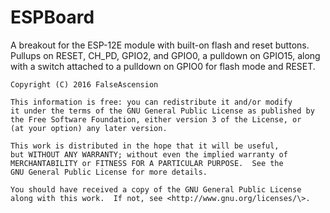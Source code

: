 # ESPBoard

A breakout for the ESP-12E module with built-on flash and reset buttons.
Pullups on RESET, CH_PD, GPIO2, and GPIO0, a pulldown on GPIO15, along with
a switch attached to a pulldown on GPIO0 for flash mode and RESET.

    Copyright (C) 2016 FalseAscension

    This information is free: you can redistribute it and/or modify
    it under the terms of the GNU General Public License as published by
    the Free Software Foundation, either version 3 of the License, or
    (at your option) any later version.

    This work is distributed in the hope that it will be useful,
    but WITHOUT ANY WARRANTY; without even the implied warranty of
    MERCHANTABILITY or FITNESS FOR A PARTICULAR PURPOSE.  See the
    GNU General Public License for more details.

    You should have received a copy of the GNU General Public License
    along with this work.  If not, see <http://www.gnu.org/licenses/\>.
